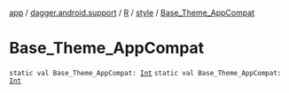 [app](../../../index.md) / [dagger.android.support](../../index.md) / [R](../index.md) / [style](index.md) / [Base_Theme_AppCompat](./-base_-theme_-app-compat.md)

# Base_Theme_AppCompat

`static val Base_Theme_AppCompat: `[`Int`](https://kotlinlang.org/api/latest/jvm/stdlib/kotlin/-int/index.html)
`static val Base_Theme_AppCompat: `[`Int`](https://kotlinlang.org/api/latest/jvm/stdlib/kotlin/-int/index.html)